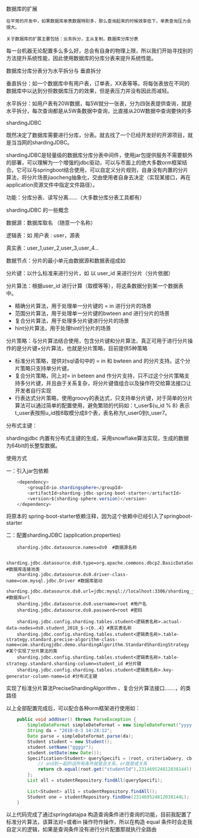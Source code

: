 数据库的扩展

	在平常的开发中，如果数据库单表数据特别多，那么查询起来的时候效率低下，单表查询压力会很大。

	关于数据库的扩展主要包括：业务拆分，主从复制，数据库分库分表

每一台机器无论配置多么多么好，总会有自身的物理上限，所以我们开始寻找别的方法提升系统性能，因此使用数据库的分库分表来提升系统性能。

数据库分库分表分为水平拆分与 垂直拆分

垂直拆分：如一个数据库中有用户表，订单表，XX表等等。将每张表放在不同的数据库中以达到分担数据库压力的效果，但是表压力并没有因此而减轻。

水平拆分：如用户表有20W数据，每5W就分一张表，分为四张表提供查询，就是水平拆分，每次查询都是从5W条数据中查询，比直接从20W数据中查询要快的多



shardingJDBC

既然决定了数据库需要进行分库，分表。就去找了一个已经开发好的开源项目，就是当当网的shardingJDBC。

shardingJDBC是轻量级的数据库分库分表中间件，使用jar包提供服务不需要额外的部署，可以理解为一个增强的jdbc驱动，可以与市面上的绝大多数orm框架结合。它可以与springboot结合使用，可以自定义分片规则，自身没有内置的分片算法，将分片场景jiaocheng抽象化，交由使用者自身去决定（实现某接口，再在application资源文件中指定文件路径）。



功能：分库分表、读写分离......（大多数分库分表工具都有）

shardingJDBC 的一些概念

数据源：数据库取名 （随意一个名称）

逻辑表：如 用户表 : user，源表

真实表：user_1,user_2,user_3,user_4...

数据节点：分片的最小单元由数据源和数据表组成如 

分片键：以什么标准来进行分片，如 以 user_id 来进行分片（分片依据）

分片算法：根据user_id 进行计算（取模等等），将这条数据分到某一个数据表中。

- 精确分片算法，用于处理单一分片键的 =  in 进行分片的场景
- 范围分片算法，用于处理单一分片键的bwteen and 进行分片的场景
- 复合分片算法，用于处理多分片键进行分片的场景
- hint分片算法，用于处理hint行分片的场景

分片策略：与分片算法结合使用，包含分片键和分片算法，真正可用于进行分片操作的是分片键+分片算法，也就是分片策略，目前提供5种策略

- 标准分片策略，提供对sql语句中的 = in 和 bwteen and 的分片支持。这个分片策略只支持单分片键。
- 复合分片策略，同上对= in beteen and 作分片支持，只不过这个分片策略支持多分片键，并且由于关系复杂，将分片键值组合以及操作符交给算法接口让开发者自行实现
- 行表达式分片策略，使用groovy的表达式，只支持单分片键，对于简单的分片算法可以通过简单的配置使用，避免繁琐的代码如：t_user${u_id % 8} 表示t_user表按照u_id按8取模分成8个表，表名称为t_user0到t_user7。 

分布式主键：

shardingjdbc 内置有分布式主键的生成，采用snowflake算法实现，生成的数据为64bit的长整型数据。 



使用方式

一：引入jar包依赖

```java
    <dependency>
        <groupId>io.shardingsphere</groupId>
        <artifactId>sharding-jdbc-spring-boot-starter</artifactId>
        <version>${sharding-sphere.version}</version>
    </dependency>
```


将原本的 spring-boot-starter依赖注释，因为这个依赖中已经引入了springboot-starter

二：配置shardingJDBC  (application.properties)

```properties
    sharding.jdbc.datasource.names=ds0  #数据源名称
    
    sharding.jdbc.datasource.ds0.type=org.apache.commons.dbcp2.BasicDataSource #数据库连接池类
    sharding.jdbc.datasource.ds0.driver-class-name=com.mysql.jdbc.Driver #数据库驱动
    sharding.jdbc.datasource.ds0.url=jdbc:mysql://localhost:3306/sharding_jdbc #数据库url
    sharding.jdbc.datasource.ds0.username=root #用户名
    sharding.jdbc.datasource.ds0.password=root #密码
    
    sharding.jdbc.config.sharding.tables.student<逻辑表名称>.actual-data-nodes=ds0.student_2018_$->{0..4} #真实表名称
    sharding.jdbc.config.sharding.tables.student<逻辑表名称>.table-strategy.standard.precise-algorithm-class-name=com.shardingjdbc.demo.shardingAlgorithm.StandardShardingStrategy  #某个实现了分片算法的类
    sharding.jdbc.config.sharding.tables.student<逻辑表名称>.table-strategy.standard.sharding-column=student_id #分片键
    sharding.jdbc.config.sharding.tables.student<逻辑表名称>.key-generator-column-name=id #分布式主键
```


实现了标准分片算法PreciseShardingAlgorithm 、复合分片算法接口.......，的类路径

以上全部配置完成后，可以配合各种orm框架进行使用如：

```java
    public void addUser() throws ParseException {
        SimpleDateFormat simpleDateFormat = new SimpleDateFormat("yyyy-MM-dd HH:mm:ss");
        String da = "2018-8-3 14:28:12";
        Date parse = simpleDateFormat.parse(da);
        Student student = new Student();
        student.setName("ggggr");
        student.setDate(new Date());
        Specification<Student> querySpecifi = (root, criteriaQuery, cb) -> {
            // and到一起的话所有条件就是且关系，or就是或关系
            return cb.equal(root.get("studentId"),231469524812038144l);
        };
        List all = studentRepository.findAll(querySpecifi);
    
        List<Student> all1 = studentRepository.findAll();
        Student one = studentRepository.findOne(231469524812038144L);
    }
```


以上代码完成了通过springdatajpa 构造查询条件进行查询的功能，目前我配置了标准分片算法，该算法对=或者in 操作符作操作，所以在构造 equal 条件时会走我自定义的逻辑，如果是查询条件没有进行分片配置那就执行全路由
